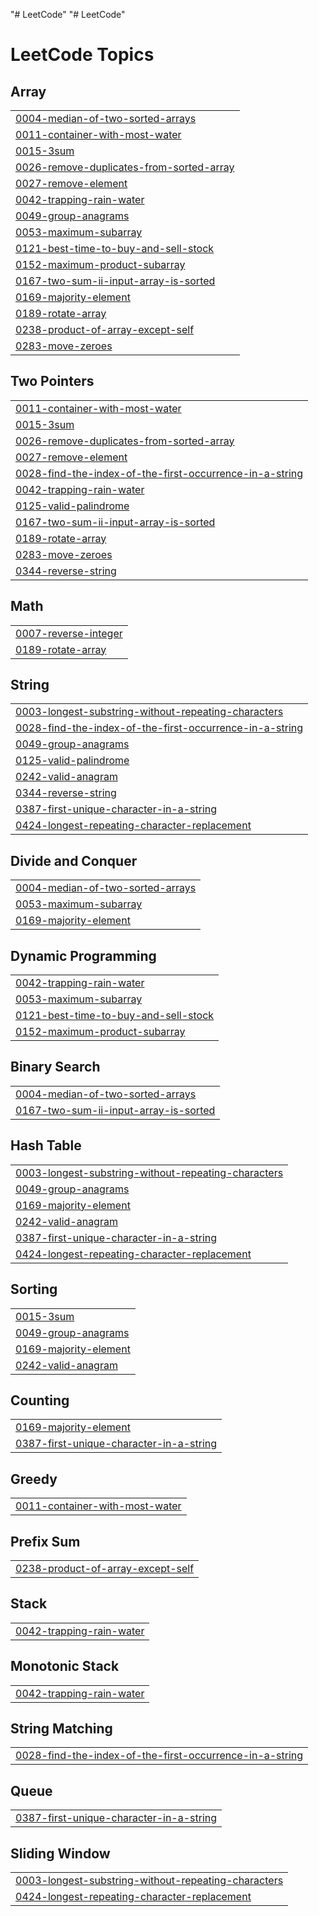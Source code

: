 "# LeetCode" 
"# LeetCode" 

<!---LeetCode Topics Start-->
# LeetCode Topics
## Array
|  |
| ------- |
| [0004-median-of-two-sorted-arrays](https://github.com/BharathHM1818/LeetCode/tree/master/0004-median-of-two-sorted-arrays) |
| [0011-container-with-most-water](https://github.com/BharathHM1818/LeetCode/tree/master/0011-container-with-most-water) |
| [0015-3sum](https://github.com/BharathHM1818/LeetCode/tree/master/0015-3sum) |
| [0026-remove-duplicates-from-sorted-array](https://github.com/BharathHM1818/LeetCode/tree/master/0026-remove-duplicates-from-sorted-array) |
| [0027-remove-element](https://github.com/BharathHM1818/LeetCode/tree/master/0027-remove-element) |
| [0042-trapping-rain-water](https://github.com/BharathHM1818/LeetCode/tree/master/0042-trapping-rain-water) |
| [0049-group-anagrams](https://github.com/BharathHM1818/LeetCode/tree/master/0049-group-anagrams) |
| [0053-maximum-subarray](https://github.com/BharathHM1818/LeetCode/tree/master/0053-maximum-subarray) |
| [0121-best-time-to-buy-and-sell-stock](https://github.com/BharathHM1818/LeetCode/tree/master/0121-best-time-to-buy-and-sell-stock) |
| [0152-maximum-product-subarray](https://github.com/BharathHM1818/LeetCode/tree/master/0152-maximum-product-subarray) |
| [0167-two-sum-ii-input-array-is-sorted](https://github.com/BharathHM1818/LeetCode/tree/master/0167-two-sum-ii-input-array-is-sorted) |
| [0169-majority-element](https://github.com/BharathHM1818/LeetCode/tree/master/0169-majority-element) |
| [0189-rotate-array](https://github.com/BharathHM1818/LeetCode/tree/master/0189-rotate-array) |
| [0238-product-of-array-except-self](https://github.com/BharathHM1818/LeetCode/tree/master/0238-product-of-array-except-self) |
| [0283-move-zeroes](https://github.com/BharathHM1818/LeetCode/tree/master/0283-move-zeroes) |
## Two Pointers
|  |
| ------- |
| [0011-container-with-most-water](https://github.com/BharathHM1818/LeetCode/tree/master/0011-container-with-most-water) |
| [0015-3sum](https://github.com/BharathHM1818/LeetCode/tree/master/0015-3sum) |
| [0026-remove-duplicates-from-sorted-array](https://github.com/BharathHM1818/LeetCode/tree/master/0026-remove-duplicates-from-sorted-array) |
| [0027-remove-element](https://github.com/BharathHM1818/LeetCode/tree/master/0027-remove-element) |
| [0028-find-the-index-of-the-first-occurrence-in-a-string](https://github.com/BharathHM1818/LeetCode/tree/master/0028-find-the-index-of-the-first-occurrence-in-a-string) |
| [0042-trapping-rain-water](https://github.com/BharathHM1818/LeetCode/tree/master/0042-trapping-rain-water) |
| [0125-valid-palindrome](https://github.com/BharathHM1818/LeetCode/tree/master/0125-valid-palindrome) |
| [0167-two-sum-ii-input-array-is-sorted](https://github.com/BharathHM1818/LeetCode/tree/master/0167-two-sum-ii-input-array-is-sorted) |
| [0189-rotate-array](https://github.com/BharathHM1818/LeetCode/tree/master/0189-rotate-array) |
| [0283-move-zeroes](https://github.com/BharathHM1818/LeetCode/tree/master/0283-move-zeroes) |
| [0344-reverse-string](https://github.com/BharathHM1818/LeetCode/tree/master/0344-reverse-string) |
## Math
|  |
| ------- |
| [0007-reverse-integer](https://github.com/BharathHM1818/LeetCode/tree/master/0007-reverse-integer) |
| [0189-rotate-array](https://github.com/BharathHM1818/LeetCode/tree/master/0189-rotate-array) |
## String
|  |
| ------- |
| [0003-longest-substring-without-repeating-characters](https://github.com/BharathHM1818/LeetCode/tree/master/0003-longest-substring-without-repeating-characters) |
| [0028-find-the-index-of-the-first-occurrence-in-a-string](https://github.com/BharathHM1818/LeetCode/tree/master/0028-find-the-index-of-the-first-occurrence-in-a-string) |
| [0049-group-anagrams](https://github.com/BharathHM1818/LeetCode/tree/master/0049-group-anagrams) |
| [0125-valid-palindrome](https://github.com/BharathHM1818/LeetCode/tree/master/0125-valid-palindrome) |
| [0242-valid-anagram](https://github.com/BharathHM1818/LeetCode/tree/master/0242-valid-anagram) |
| [0344-reverse-string](https://github.com/BharathHM1818/LeetCode/tree/master/0344-reverse-string) |
| [0387-first-unique-character-in-a-string](https://github.com/BharathHM1818/LeetCode/tree/master/0387-first-unique-character-in-a-string) |
| [0424-longest-repeating-character-replacement](https://github.com/BharathHM1818/LeetCode/tree/master/0424-longest-repeating-character-replacement) |
## Divide and Conquer
|  |
| ------- |
| [0004-median-of-two-sorted-arrays](https://github.com/BharathHM1818/LeetCode/tree/master/0004-median-of-two-sorted-arrays) |
| [0053-maximum-subarray](https://github.com/BharathHM1818/LeetCode/tree/master/0053-maximum-subarray) |
| [0169-majority-element](https://github.com/BharathHM1818/LeetCode/tree/master/0169-majority-element) |
## Dynamic Programming
|  |
| ------- |
| [0042-trapping-rain-water](https://github.com/BharathHM1818/LeetCode/tree/master/0042-trapping-rain-water) |
| [0053-maximum-subarray](https://github.com/BharathHM1818/LeetCode/tree/master/0053-maximum-subarray) |
| [0121-best-time-to-buy-and-sell-stock](https://github.com/BharathHM1818/LeetCode/tree/master/0121-best-time-to-buy-and-sell-stock) |
| [0152-maximum-product-subarray](https://github.com/BharathHM1818/LeetCode/tree/master/0152-maximum-product-subarray) |
## Binary Search
|  |
| ------- |
| [0004-median-of-two-sorted-arrays](https://github.com/BharathHM1818/LeetCode/tree/master/0004-median-of-two-sorted-arrays) |
| [0167-two-sum-ii-input-array-is-sorted](https://github.com/BharathHM1818/LeetCode/tree/master/0167-two-sum-ii-input-array-is-sorted) |
## Hash Table
|  |
| ------- |
| [0003-longest-substring-without-repeating-characters](https://github.com/BharathHM1818/LeetCode/tree/master/0003-longest-substring-without-repeating-characters) |
| [0049-group-anagrams](https://github.com/BharathHM1818/LeetCode/tree/master/0049-group-anagrams) |
| [0169-majority-element](https://github.com/BharathHM1818/LeetCode/tree/master/0169-majority-element) |
| [0242-valid-anagram](https://github.com/BharathHM1818/LeetCode/tree/master/0242-valid-anagram) |
| [0387-first-unique-character-in-a-string](https://github.com/BharathHM1818/LeetCode/tree/master/0387-first-unique-character-in-a-string) |
| [0424-longest-repeating-character-replacement](https://github.com/BharathHM1818/LeetCode/tree/master/0424-longest-repeating-character-replacement) |
## Sorting
|  |
| ------- |
| [0015-3sum](https://github.com/BharathHM1818/LeetCode/tree/master/0015-3sum) |
| [0049-group-anagrams](https://github.com/BharathHM1818/LeetCode/tree/master/0049-group-anagrams) |
| [0169-majority-element](https://github.com/BharathHM1818/LeetCode/tree/master/0169-majority-element) |
| [0242-valid-anagram](https://github.com/BharathHM1818/LeetCode/tree/master/0242-valid-anagram) |
## Counting
|  |
| ------- |
| [0169-majority-element](https://github.com/BharathHM1818/LeetCode/tree/master/0169-majority-element) |
| [0387-first-unique-character-in-a-string](https://github.com/BharathHM1818/LeetCode/tree/master/0387-first-unique-character-in-a-string) |
## Greedy
|  |
| ------- |
| [0011-container-with-most-water](https://github.com/BharathHM1818/LeetCode/tree/master/0011-container-with-most-water) |
## Prefix Sum
|  |
| ------- |
| [0238-product-of-array-except-self](https://github.com/BharathHM1818/LeetCode/tree/master/0238-product-of-array-except-self) |
## Stack
|  |
| ------- |
| [0042-trapping-rain-water](https://github.com/BharathHM1818/LeetCode/tree/master/0042-trapping-rain-water) |
## Monotonic Stack
|  |
| ------- |
| [0042-trapping-rain-water](https://github.com/BharathHM1818/LeetCode/tree/master/0042-trapping-rain-water) |
## String Matching
|  |
| ------- |
| [0028-find-the-index-of-the-first-occurrence-in-a-string](https://github.com/BharathHM1818/LeetCode/tree/master/0028-find-the-index-of-the-first-occurrence-in-a-string) |
## Queue
|  |
| ------- |
| [0387-first-unique-character-in-a-string](https://github.com/BharathHM1818/LeetCode/tree/master/0387-first-unique-character-in-a-string) |
## Sliding Window
|  |
| ------- |
| [0003-longest-substring-without-repeating-characters](https://github.com/BharathHM1818/LeetCode/tree/master/0003-longest-substring-without-repeating-characters) |
| [0424-longest-repeating-character-replacement](https://github.com/BharathHM1818/LeetCode/tree/master/0424-longest-repeating-character-replacement) |
<!---LeetCode Topics End-->